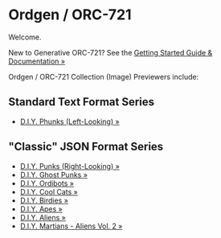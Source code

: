 #  Ordgen / ORC-721


Welcome.

New to Generative ORC-721?  See the [Getting Started Guide & Documentation »](https://github.com/ordbase/generative-orc-721)



Ordgen / ORC-721 Collection (Image) Previewers include:



## Standard Text Format Series



- [D.I.Y. Phunks (Left-Looking) »](diyphunks)


##  "Classic" JSON Format Series


- [D.I.Y. Punks (Right-Looking) »](diypunks)
- [D.I.Y. Ghost Punks »](diyghostpunks)
- [D.I.Y. Ordibots »](diyordibots)
- [D.I.Y. Cool Cats »](diycoolcats)
- [D.I.Y. Birdies »](diybirdies)
- [D.I.Y. Apes »](diyapes)
- [D.I.Y. Aliens »](diyaliens)
- [D.I.Y. Martians - Aliens Vol. 2 »](diymartians)



<!--
debug github pages (in subdirectory)


baseurl: {{ site.baseurl }}

-->